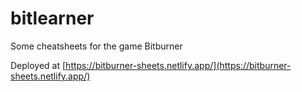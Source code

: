 # bitlearner
 Some cheatsheets for the game Bitburner

Deployed at [https://bitburner-sheets.netlify.app/](https://bitburner-sheets.netlify.app/) 